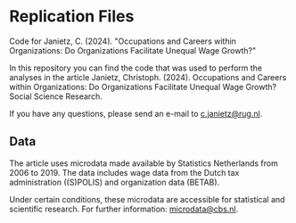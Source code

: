 # Replication Files

Code for Janietz, C. (2024). "Occupations and Careers within Organizations: Do Organizations Facilitate Unequal Wage Growth?"

In this repository you can find the code that was used to perform the analyses in the article Janietz, Christoph. (2024). Occupations and Careers within Organizations: Do Organizations Facilitate Unequal Wage Growth? Social Science Research. 

If you have any questions, please send an e-mail to c.janietz@rug.nl.

## Data
The article uses microdata made available by Statistics Netherlands from 2006 to 2019. The data includes wage data from the Dutch tax administration ((S)POLIS) and organization data (BETAB). 

Under certain conditions, these microdata are accessible for statistical and scientific research. For further information: microdata@cbs.nl.
